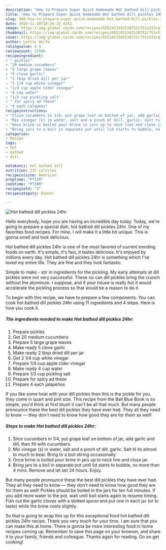 ```yaml
---
description: "How to Prepare Super Quick Homemade Hot bathed dill pickles 24hr"
title: "How to Prepare Super Quick Homemade Hot bathed dill pickles 24hr"
slug: 488-how-to-prepare-super-quick-homemade-hot-bathed-dill-pickles-24hr
date: 2020-11-30T18:26:22.434Z
image: https://img-global.cpcdn.com/recipes/6552423342538752/751x532cq70/hot-bathed-dill-pickles-24hr-recipe-main-photo.jpg
thumbnail: https://img-global.cpcdn.com/recipes/6552423342538752/751x532cq70/hot-bathed-dill-pickles-24hr-recipe-main-photo.jpg
cover: https://img-global.cpcdn.com/recipes/6552423342538752/751x532cq70/hot-bathed-dill-pickles-24hr-recipe-main-photo.jpg
author: Lettie Wolfe
ratingvalue: 4.9
reviewcount: 27006
recipeingredient:
- " pickles"
- "20 medium cucumbers"
- "5 large grape leaves"
- "5 clove garlic"
- "2 tbsp dried dill per jar"
- "2 1/4 cup white vinegar"
- "1/4 cup apple cider vinegar"
- "4 cup water"
- "1/3 cup pickling salt"
- " for spicy ad these"
- "4 each jalapeos"
recipeinstructions:
- "Slice cucumbers in 1/4, put grape leaf on bottom of jar, add garlic and dill, then fill with cucumbers."
- "Mix vinegar (s) in water, salt and a pinch of dill, garlic. Salt til its almost to much to bear. Bring to a boil stiring occasionally"
- "Once brine is boiled pour brine in jars up to neck line and close jar."
- "Bring jars to a boil in separate pot until lid starts to bubble, no more than 4 mins. Remove and let set 24 hours. Enjoy."
categories:
- Recipe
tags:
- hot
- bathed
- dill

katakunci: hot bathed dill 
nutrition: 235 calories
recipecuisine: American
preptime: "PT11M"
cooktime: "PT38M"
recipeyield: "3"
recipecategory: Dinner

---
```



![Hot bathed dill pickles 24hr](https://img-global.cpcdn.com/recipes/6552423342538752/751x532cq70/hot-bathed-dill-pickles-24hr-recipe-main-photo.jpg)

Hello everybody, hope you are having an incredible day today. Today, we're going to prepare a special dish, hot bathed dill pickles 24hr. One of my favorites food recipes. For mine, I will make it a little bit unique. This is gonna smell and look delicious.

Hot bathed dill pickles 24hr is one of the most favored of current trending foods on earth. It's simple, it's fast, it tastes delicious. It's enjoyed by millions every day. Hot bathed dill pickles 24hr is something which I've loved my entire life. They are fine and they look fantastic.

Simple to make - stir in ingredients for the pickling. My early attempts at dill pickles were not very successful. These no can dill pickles bring the crunch without the aluminum. I suppose, and if your house is really hot it would accelerate the pickling process so that would be a reason to do it.


To begin with this recipe, we have to prepare a few components. You can cook hot bathed dill pickles 24hr using 11 ingredients and 4 steps. Here is how you cook it.

<!--inarticleads1-->

##### The ingredients needed to make Hot bathed dill pickles 24hr:

1. Prepare  pickles
1. Get 20 medium cucumbers
1. Prepare 5 large grape leaves
1. Make ready 5 clove garlic
1. Make ready 2 tbsp dried dill per jar
1. Get 2 1/4 cup white vinegar
1. Prepare 1/4 cup apple cider vinegar
1. Make ready 4 cup water
1. Prepare 1/3 cup pickling salt
1. Prepare  for spicy ad these
1. Prepare 4 each jalapeños


If you like some heat with your dill pickles then this is the pickle for you. they come in quart and pint size. This recipe from the Ball Blue Book is so simple, you&#39;d think at first blush it can&#39;t be all that much. But many people pronounce these the best dill pickles they have ever had. They all they need to know — they don&#39;t need to know how good they are for them as well! 

<!--inarticleads2-->

##### Steps to make Hot bathed dill pickles 24hr:

1. Slice cucumbers in 1/4, put grape leaf on bottom of jar, add garlic and dill, then fill with cucumbers.
1. Mix vinegar (s) in water, salt and a pinch of dill, garlic. Salt til its almost to much to bear. Bring to a boil stiring occasionally
1. Once brine is boiled pour brine in jars up to neck line and close jar.
1. Bring jars to a boil in separate pot until lid starts to bubble, no more than 4 mins. Remove and let set 24 hours. Enjoy.


But many people pronounce these the best dill pickles they have ever had. They all they need to know — they don&#39;t need to know how good they are for them as well! Pickles should be boiled in the jars for ten full minutes. If you add more water to the pot, wait until boil starts again to resume timing. Fish out the garlic cloves with a slotted spoon and put one in each jar (or to taste) while the brine cools slightly. 

So that is going to wrap this up for this exceptional food hot bathed dill pickles 24hr recipe. Thank you very much for your time. I am sure that you can make this at home. There is gonna be more interesting food in home recipes coming up. Remember to save this page on your browser, and share it to your family, friends and colleague. Thanks again for reading. Go on get cooking!
